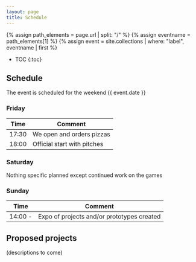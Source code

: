 ```yaml
---
layout: page
title: Schedule
---
```


{% assign path_elements = page.url | split: "/"  %}
{% assign eventname = path_elements[1] %}
{% assign event = site.collections | where: "label", eventname | first %}

* TOC
{:toc}

## Schedule

The event is scheduled for the weekend {{ event.date }}


### Friday

| Time  | Comment |
| ------------- | ------------- |
| 17:30 | We open and orders pizzas  |
| 18:00  | Official start with pitches  |


### Saturday

Nothing specific planned except continued work on the games


### Sunday


| Time  | Comment |
| ------------- | ------------- |
| 14:00 -  | Expo of projects and/or prototypes created |


## Proposed projects

(descriptions to come)
